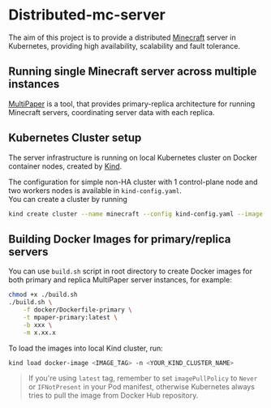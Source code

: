 # Distributed-mc-server

The aim of this project is to provide a distributed [Minecraft](https://www.minecraft.net/en-us) server in Kubernetes, providing high availability, scalability and fault tolerance.

## Running single Minecraft server across multiple instances

[MultiPaper](https://github.com/MultiPaper/MultiPaper) is a tool, that provides primary-replica architecture for running Minecraft servers, coordinating server data with each replica.

## Kubernetes Cluster setup

The server infrastructure is running on local Kubernetes cluster on Docker container nodes, created by [Kind](https://kind.sigs.k8s.io/).

The configuration for simple non-HA cluster with 1 control-plane node and two workers nodes is available in `kind-config.yaml`.\
You can create a cluster by running

```bash
kind create cluster --name minecraft --config kind-config.yaml --image kindest/node:v1.27.3
```

## Building Docker Images for primary/replica servers

You can use `build.sh` script in root directory to create Docker images for both primary and replica MultiPaper server instances, for example:

```bash
chmod +x ./build.sh
./build.sh \
    -f docker/Dockerfile-primary \
    -t mpaper-primary:latest \
    -b xxx \
    -m x.xx.x
```

To load the images into local Kind cluster, run:

```bash
kind load docker-image <IMAGE_TAG> -n <YOUR_KIND_CLUSTER_NAME>
```

> If you're using `latest` tag, remember to set `imagePullPolicy` to `Never` or `IFNotPresent` in your Pod manifest, otherwise Kubernetes always tries to pull the image from Docker Hub repository.
